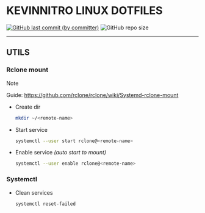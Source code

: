 # KEVINNITRO LINUX DOTFILES

[![GitHub last commit (by committer)](https://img.shields.io/github/last-commit/KevinNitroG/linux-dotfiles?style=for-the-badge&color=FAB387)](../../commits/main)
![GitHub repo size](https://img.shields.io/github/repo-size/KevinNitroG/linux-dotfiles?style=for-the-badge&color=B4BEFE)

---

## UTILS

### Rclone mount

> [!NOTE]
>
> Guide: https://github.com/rclone/rclone/wiki/Systemd-rclone-mount

- Create dir
  ```sh
  mkdir ~/<remote-name>
  ```
- Start service
  ```sh
  systemctl --user start rclone@<remote-name>
  ```
- Enable service _(auto start to mount)_
  ```sh
  systemctl --user enable rclone@<remote-name>
  ```

### Systemctl

- Clean services
  ```sh
  systemctl reset-failed
  ```
